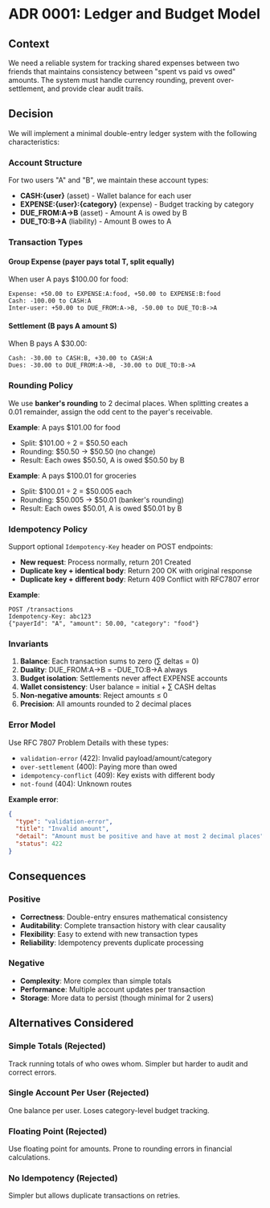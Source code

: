 # ADR 0001: Ledger and Budget Model

## Context

We need a reliable system for tracking shared expenses between two friends that maintains consistency between "spent vs paid vs owed" amounts. The system must handle currency rounding, prevent over-settlement, and provide clear audit trails.

## Decision

We will implement a minimal double-entry ledger system with the following characteristics:

### Account Structure

For two users "A" and "B", we maintain these account types:

- **CASH:{user}** (asset) - Wallet balance for each user
- **EXPENSE:{user}:{category}** (expense) - Budget tracking by category
- **DUE_FROM:A->B** (asset) - Amount A is owed by B
- **DUE_TO:B->A** (liability) - Amount B owes to A

### Transaction Types

#### Group Expense (payer pays total T, split equally)

When user A pays $100.00 for food:

```
Expense: +50.00 to EXPENSE:A:food, +50.00 to EXPENSE:B:food
Cash: -100.00 to CASH:A
Inter-user: +50.00 to DUE_FROM:A->B, -50.00 to DUE_TO:B->A
```

#### Settlement (B pays A amount S)

When B pays A $30.00:

```
Cash: -30.00 to CASH:B, +30.00 to CASH:A
Dues: -30.00 to DUE_FROM:A->B, -30.00 to DUE_TO:B->A
```

### Rounding Policy

We use **banker's rounding** to 2 decimal places. When splitting creates a 0.01 remainder, assign the odd cent to the payer's receivable.

**Example**: A pays $101.00 for food
- Split: $101.00 ÷ 2 = $50.50 each
- Rounding: $50.50 → $50.50 (no change)
- Result: Each owes $50.50, A is owed $50.50 by B

**Example**: A pays $100.01 for groceries  
- Split: $100.01 ÷ 2 = $50.005 each
- Rounding: $50.005 → $50.01 (banker's rounding)
- Result: Each owes $50.01, A is owed $50.01 by B

### Idempotency Policy

Support optional `Idempotency-Key` header on POST endpoints:

- **New request**: Process normally, return 201 Created
- **Duplicate key + identical body**: Return 200 OK with original response
- **Duplicate key + different body**: Return 409 Conflict with RFC7807 error

**Example**:
```http
POST /transactions
Idempotency-Key: abc123
{"payerId": "A", "amount": 50.00, "category": "food"}
```

### Invariants

1. **Balance**: Each transaction sums to zero (∑ deltas = 0)
2. **Duality**: DUE_FROM:A->B = -DUE_TO:B->A always
3. **Budget isolation**: Settlements never affect EXPENSE accounts
4. **Wallet consistency**: User balance = initial + ∑ CASH deltas
5. **Non-negative amounts**: Reject amounts ≤ 0
6. **Precision**: All amounts rounded to 2 decimal places

### Error Model

Use RFC 7807 Problem Details with these types:

- `validation-error` (422): Invalid payload/amount/category
- `over-settlement` (400): Paying more than owed
- `idempotency-conflict` (409): Key exists with different body
- `not-found` (404): Unknown routes

**Example error**:
```json
{
  "type": "validation-error",
  "title": "Invalid amount",
  "detail": "Amount must be positive and have at most 2 decimal places",
  "status": 422
}
```

## Consequences

### Positive
- **Correctness**: Double-entry ensures mathematical consistency
- **Auditability**: Complete transaction history with clear causality
- **Flexibility**: Easy to extend with new transaction types
- **Reliability**: Idempotency prevents duplicate processing

### Negative
- **Complexity**: More complex than simple totals
- **Performance**: Multiple account updates per transaction
- **Storage**: More data to persist (though minimal for 2 users)

## Alternatives Considered

### Simple Totals (Rejected)
Track running totals of who owes whom. Simpler but harder to audit and correct errors.

### Single Account Per User (Rejected)
One balance per user. Loses category-level budget tracking.

### Floating Point (Rejected)
Use floating point for amounts. Prone to rounding errors in financial calculations.

### No Idempotency (Rejected)
Simpler but allows duplicate transactions on retries.
